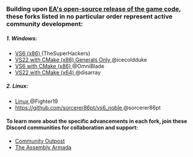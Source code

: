 ### Building upon [EA's open-source release of the game code](https://github.com/electronicarts/CnC_Generals_Zero_Hour), these forks listed in no particular order represent active community development:

##### 1. Windows:
- [VS6 (x86) ](https://github.com/TheSuperHackers/GeneralsGameCode/tree/main) (TheSuperHackers)
- [VS22 with CMake (x86) Generals Only ](https://github.com/jmarshall2323/CnC_Generals_Zero_Hour) @icecoldduke
- [VS6 with CMake (x86) ](https://github.com/OmniBlade/CnC_Generals_Zero_Hour/tree/main) @OmniBlade
- [VS22 with CMake (x64) ](https://github.com/Igoorx/GeneralsGameCode/tree/x64) @disarray

##### 2. Linux:
- [Linux ](https://github.com/Fighter19/CnC_Generals_Zero_Hour) @Fighter19
- [https://github.com/sorcerer86pt/vs6_noble ](https://github.com/sorcerer86pt/vs6_noble) @sorcerer86pt

#### To learn more about the specific advancements in each fork, join these Discord communities for collaboration and support:

- [Community Outpost](https://discord.com/invite/WzxQDZersE)
- [The Assembly Armada](https://discord.gg/UnWK2Tw)
